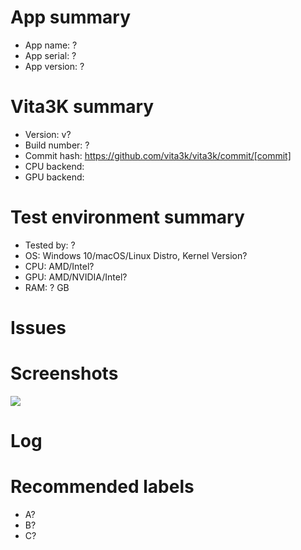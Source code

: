 <!-- Please use the game's name for issue Title -->
<!-- issue Title should be "App name [App serial]". App name should be the title of the English version -->
<!-- Amend ? below with the correct information -->

# App summary
- App name: ?
- App serial: ?
- App version: ?

# Vita3K summary
- Version: v?
- Build number: ?
- Commit hash: https://github.com/vita3k/vita3k/commit/[commit] <!-- Replace "[commit]" with commit hash -->
- CPU backend: <!-- As of today Vita3K uses two CPU backend engines to run games: Unicorn and Dynarmic.
               When testing games Dynarmic should be prefered as it normally gives better results than Unicorn.
               You can change the CPU backend on the emu settings -->
- GPU backend: <!-- Vita3K has the option to choose bewteen Vulkan and OpenGL, there is no superior option and one can have better results than other -->

# Test environment summary
- Tested by: ?
- OS: Windows 10/macOS/Linux Distro, Kernel Version? <!-- Please do not submit test results on Android as logging is not currently implemented on Android or largely different result with PC -->
- CPU: AMD/Intel?
- GPU: AMD/NVIDIA/Intel?
- RAM: ? GB

# Issues
<!-- Summary of problems -->

# Screenshots
![](https://?)

# Log

# Recommended labels
<!-- See https://github.com/Vita3K/compatibility/labels -->
- A?
- B?
- C?
